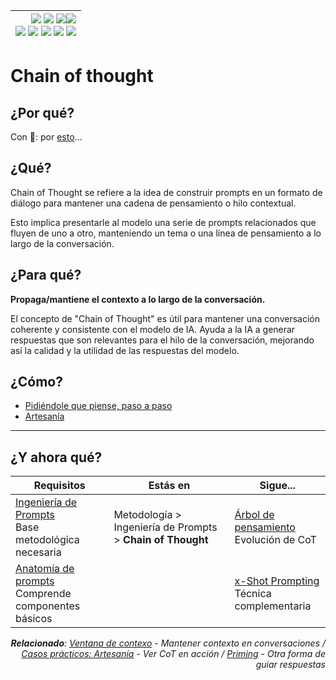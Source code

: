 <div align=right>

|[![](https://img.shields.io/badge/-Inicio-FFF?style=flat&logo=Emlakjet&logoColor=black)](/README.md) [![](https://img.shields.io/badge/-Introducción-FFF?style=flat&logo=abbrobotstudio&logoColor=black)](/documentos/intro.md) [![](https://img.shields.io/badge/-Panorámica-FFF?style=flat&logo=openstreetmap&logoColor=black)](/documentos/panoramica.md)[![](https://img.shields.io/badge/-Modelos_de_lenguaje-FFF?style=flat&logo=LiveChat&logoColor=black)](/documentos/LLMs.md)<br>  [![](https://img.shields.io/badge/-Prompts-FFF?style=flat&logo=Proton&logoColor=black)](/documentos/prompts/README.md) [![](https://img.shields.io/badge/-Ing,_de_prompts-FFF?style=flat&logo=googleearthengine&logoColor=black)](/documentos/ingenieriaDePrompts/README.md) [![](https://img.shields.io/badge/-Patrones-FFF?style=flat&logo=textpattern&logoColor=black)](/documentos/ingenieriaDePrompts/patrones/README.md) [![](https://img.shields.io/badge/8vP-FFF?style=flat&logo=v8&logoColor=black)](/documentos/prompts/mejoresPracticas/8virtudesDelPrompting.md) [![](https://img.shields.io/badge/-Casos_de_uso-FFF?style=flat&logo=gitbook&logoColor=black)](/documentos/casosDeUso/README.md)|
|-:|

</div>

# Chain of thought 

## ¿Por qué?

Con 🍎: por [esto](https://g.co/gemini/share/a94318ce50d0)...

## ¿Qué?

Chain of Thought se refiere a la idea de construir prompts en un formato de diálogo para mantener una cadena de pensamiento o hilo contextual. 

Esto implica presentarle al modelo una serie de prompts relacionados que fluyen de uno a otro, manteniendo un tema o una línea de pensamiento a lo largo de la conversación.

## ¿Para qué?

**Propaga/mantiene el contexto a lo largo de la conversación.**

El concepto de "Chain of Thought" es útil para mantener una conversación coherente y consistente con el modelo de IA. Ayuda a la IA a generar respuestas que son relevantes para el hilo de la conversación, mejorando así la calidad y la utilidad de las respuestas del modelo.

## ¿Cómo?

- [Pidiéndole que piense, paso a paso](https://g.co/gemini/share/dfd8f14e1eb2)
- [Artesanía](/documentos/casosDeUso/artesania.md)

---

## ¿Y ahora qué?

<div align=right>

|Requisitos|Estás en|Sigue...|
|-|-|-|
|[Ingeniería de Prompts](README.md)<br>Base metodológica necesaria|Metodología > Ingeniería de Prompts > **Chain of Thought**|[Árbol de pensamiento](arbolPensamiento.md)<br>Evolución de CoT
|[Anatomía de prompts](../prompts/anatomia.md)<br>Comprende componentes básicos||[x-Shot Prompting](xShotPrompting.md)<br>Técnica complementaria

<i>**Relacionado**: [Ventana de contexo](../prompts/ventanaDeContexto.md) - Mantener contexto en conversaciones / [Casos prácticos: Artesanía](../casosDeUso/artesania.md) - Ver CoT en acción / [Priming](priming.md) - Otra forma de guiar respuestas</i>

</div>
